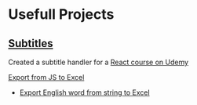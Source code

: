 # Usefull Projects

## [Subtitles](/usefull-projects/subtitles/)

Created a subtitle handler for a [React course on Udemy](https://www.udemy.com/course/the-ultimate-react-course/learn/lecture/35882526#search)

[Export from JS to Excel](/usefull-projects/subtitles/excel-export/)
* [Export English word from string to Excel](/usefull-projects/english-words-export/)

